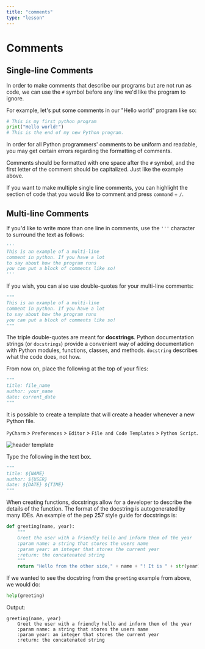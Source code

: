 ```yaml
---
title: "comments"
type: "lesson"
---
```


# Comments

## Single-line Comments

In order to make comments that describe our programs but are not run as code, we can use the `#` symbol before any line we'd like the program to ignore.

For example, let's put some comments in our "Hello world" program like so:
```python
# This is my first python program
print("Hello world!")
# This is the end of my new Python program.
```
In order for all Python programmers' comments to be uniform and readable, you may get certain errors regarding the formatting of comments.

Comments should be formatted with one space after the `#` symbol, and the first letter of the comment should be capitalized. Just like the example above.

If you want to make multiple single line comments, you can highlight the section of code that you would like to comment and press `command` \+ `/`.

## Multi-line Comments

If you'd like to write more than one line in comments, use the `'''` character to surround the text as follows:
```python
'''
This is an example of a multi-line
comment in python. If you have a lot
to say about how the program runs
you can put a block of comments like so!
'''
```
If you wish, you can also use double-quotes for your multi-line comments:
```python
"""
This is an example of a multi-line
comment in python. If you have a lot
to say about how the program runs
you can put a block of comments like so!
"""
```
The triple double-quotes are meant for **docstrings**. Python documentation strings (or `docstrings`) provide a convenient way of adding documentation with Python modules, functions, classes, and methods. `docstring` describes what the code does, not how.

From now on, place the following at the top of your files:
```python
"""
title: file_name
author: your_name
date: current_date
"""
```
It is possible to create a template that will create a header whenever a new Python file.

`PyCharm` \> `Preferences` \> `Editor` \> `File and Code Templates` \> `Python Script`.

![header template](img/header_template.png)

Type the following in the text box.
```python
"""
title: ${NAME}
author: ${USER}
date: ${DATE} ${TIME}
"""
```
When creating functions, docstrings allow for a developer to describe the details of the function. The format of the docstring is autogenerated by many IDEs. An example of the pep 257 style guide for docstrings is:
```python
def greeting(name, year):
    """
    Greet the user with a friendly hello and inform them of the year
    :param name: a string that stores the users name
    :param year: an integer that stores the current year
    :return: the concatenated string
    """
    return "Hello from the other side," + name + "! It is " + str(year)
```
If we wanted to see the docstring from the `greeting` example from above, we would do:
```python
help(greeting)
```
Output:
```
greeting(name, year)
    Greet the user with a friendly hello and inform them of the year
    :param name: a string that stores the users name
    :param year: an integer that stores the current year
    :return: the concatenated string
```